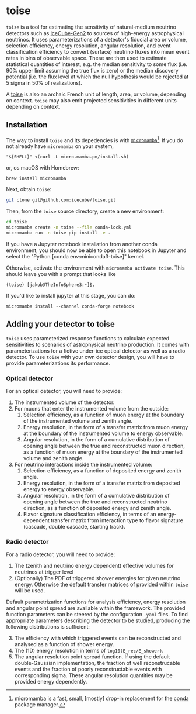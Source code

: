 # toise

`toise` is a tool for estimating the sensitivity of natural-medium
neutrino detectors such as [IceCube-Gen2](https://www.icecube-gen2.de/) to
sources of high-energy astrophysical neutrinos. It uses parameterizations of a
detector's fiducial area or volume, selection efficiency, energy resolution,
angular resolution, and event classification efficiency to convert (surface)
neutrino fluxes into mean event rates in bins of observable space. These are
then used to estimate statistical quantities of interest, e.g. the median
sensitivity to some flux (i.e. 90% upper limit assuming the true flux is zero)
or the median discovery potential (i.e. the flux level at which the null
hypothesis would be rejected at 5 sigma in 50% of realizations).

A [toise](https://en.wikipedia.org/wiki/Toise) is also an archaic French unit of
length, area, or volume, depending on context. `toise` may also emit projected
sensitivities in different units depending on context.

## Installation

The way to install `toise` and its depedencies is
with [`micromamba`](https://mamba.readthedocs.io/en/latest/installation/micromamba-installation.html)[^1]. If you do not already have `micromamba` on your system,

```console
"${SHELL}" <(curl -L micro.mamba.pm/install.sh)
```

or, os macOS with Homebrew:

```console
brew install micromamba
```

Next, obtain `toise`:

```sh
git clone git@github.com:icecube/toise.git
```

Then, from the `toise` source directory, create a new environment:
```sh
cd toise
micromamba create -n toise --file conda-lock.yml
micromamba run -n toise pip install -e .
```

If you have a Jupyter notebook installation from another conda environment, you should now be able to open this notebook in Jupyter and select the "Python [conda env:miniconda3-toise]" kernel.

Otherwise, activate the environment with `micromamba activate toise`. This should leave you with a prompt that looks like
```
(toise) [jakob@TheInfoSphere3:~]$.
```

If you'd like to install jupyter at this stage, you can do: 
```
micromamba install --channel conda-forge notebook
```

[^1]: micromamba is a fast, small, [mostly] drop-in replacement for the [conda](https://docs.conda.io/projects/conda/en/stable/) package manager. 

## Adding your detector to toise

`toise` uses parameterized response functions to calculate expected
sensitivities to scenarios of astrophysical neutrino production. It comes with
parameterizations for a fictive under-ice optical detector as well as a radio
detector. To use `toise` with your own detector design, you will have to provide
parameterizations its performance.

### Optical detector

For an optical detector, you will need to provide:

1. The instrumented volume of the detector.
2. For muons that enter the instrumented volume from the outside:
    1. Selection efficiency, as a function of muon energy at the boundary of the
       instrumented volume and zenith angle.
    2. Energy resolution, in the form of a transfer matrix from muon energy at
       the boundary of the instrumented volume to energy observable.
    3. Angular resolution, in the form of a cumulative distribution of opening
       angle between the true and reconstructed muon direction, as a function of
       muon energy at the boundary of the instrumented volume and zenith angle.
3. For neutrino interactions inside the instrumented volume:
    1. Selection efficiency, as a function of deposited energy and zenith angle.
    2. Energy resolution, in the form of a transfer matrix from deposited energy
       to energy observable.
    3. Angular resolution, in the form of a cumulative distribution of opening
       angle between the true and reconstructed neutrino direction, as a
       function of deposited energy and zenith angle.
    4. Flavor signature classification efficiency, in terms of an
       energy-dependent transfer matrix from interaction type to flavor
       signature (cascade, double cascade, starting track).

### Radio detector

For a radio detector, you will need to provide:

1. The (zenith and neutrino energy dependent) effective volumes for neutrinos at trigger level
2. (Optionally) The PDF of triggered shower energies for given neutrino energy.
   Otherwise the default transfer matrices of provided within `toise` will be used.

Default parametrization functions for analysis efficiency, energy resolution and angular point spread are
available within the framework. The provided function parameters can be steered by the configuration `.yaml` files.
To find appropriate parameters describing the detector to be studied, producing the following distributions is sufficient:

3. The efficiency with which triggered events can be reconstructed and analysed as a function of shower energy.
4. The (1D) energy resolution in terms of `log10(E_rec/E_shower)`.
5. The angular resolution point spread function. If using the default double-Gaussian implementation,
   the fraction of well reconstrucable events and the fraction of poorly reconstructable events with corresponding sigma.
   These angular resolution quantities may be provided energy dependently.

